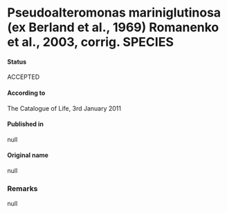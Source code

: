 # Pseudoalteromonas mariniglutinosa (ex Berland et al., 1969) Romanenko et al., 2003, corrig. SPECIES

#### Status
ACCEPTED

#### According to
The Catalogue of Life, 3rd January 2011

#### Published in
null

#### Original name
null

### Remarks
null